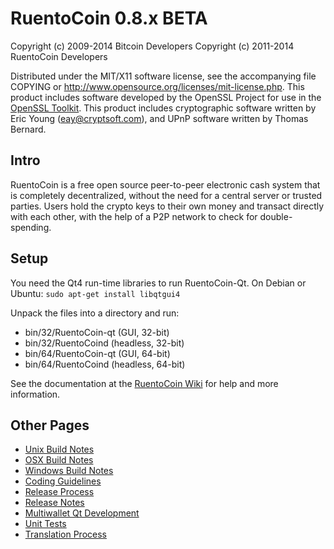 RuentoCoin 0.8.x BETA
====================

Copyright (c) 2009-2014 Bitcoin Developers
Copyright (c) 2011-2014 RuentoCoin Developers

Distributed under the MIT/X11 software license, see the accompanying
file COPYING or http://www.opensource.org/licenses/mit-license.php.
This product includes software developed by the OpenSSL Project for use in the [OpenSSL Toolkit](http://www.openssl.org/). This product includes
cryptographic software written by Eric Young ([eay@cryptsoft.com](mailto:eay@cryptsoft.com)), and UPnP software written by Thomas Bernard.


Intro
---------------------
RuentoCoin is a free open source peer-to-peer electronic cash system that is
completely decentralized, without the need for a central server or trusted
parties.  Users hold the crypto keys to their own money and transact directly
with each other, with the help of a P2P network to check for double-spending.


Setup
---------------------
You need the Qt4 run-time libraries to run RuentoCoin-Qt. On Debian or Ubuntu:
	`sudo apt-get install libqtgui4`

Unpack the files into a directory and run:

- bin/32/RuentoCoin-qt (GUI, 32-bit)
- bin/32/RuentoCoind (headless, 32-bit)
- bin/64/RuentoCoin-qt (GUI, 64-bit)
- bin/64/RuentoCoind (headless, 64-bit)

See the documentation at the [RuentoCoin Wiki](http://RuentoCoin.info)
for help and more information.


Other Pages
---------------------
- [Unix Build Notes](build-unix.md)
- [OSX Build Notes](build-osx.md)
- [Windows Build Notes](build-msw.md)
- [Coding Guidelines](coding.md)
- [Release Process](release-process.md)
- [Release Notes](release-notes.md)
- [Multiwallet Qt Development](multiwallet-qt.md)
- [Unit Tests](unit-tests.md)
- [Translation Process](translation_process.md)
